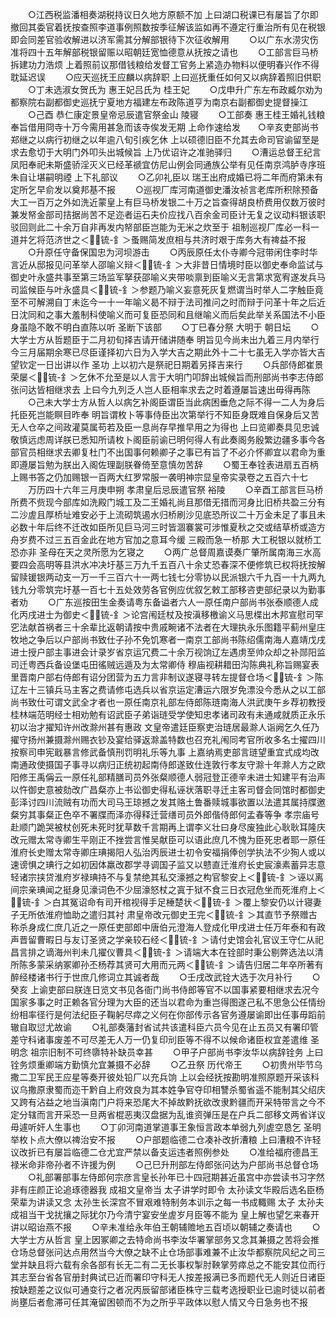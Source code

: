 <!-- { "loadSidebar": true } -->
　　○江西税监潘相奏湖税持议日久地方原额不加  上曰湖口税课已有屡旨了尔即撤回其委官着抚按查照李道事例照数按季征解该监如再不遵定行重治所有见在税银即会同差官验收解进以济军需其分解部银待下次征收解用
　　○以广东水涝灾伤准将四十五年解部税银留赈以昭朝廷宽恤德意从抚按之请也
　　○工部言巨马桥拆建功力浩烦  上着照前议那借钱粮给发督工官务上紧造办物料以便明春兴作不得耽延迟误
　　○应天巡抚王应麟以病辞职  上曰巡抚重任如何又以病辞着照旧供职
　　○丁未选淑女贺氏为  惠王妃吕氏为  桂王妃
　　○戊申升广东左布政臧尔劝为都察院右副都御史巡抚宁夏地方福建左布政陈道亨为南京右副都御史提督操江
　　○己酉  恭仁康定景皇帝忌辰遣官祭金山  陵寝
　　○工部奏  惠王桂王婚礼钱粮奉旨借用冏寺十万今需用甚急而该寺俟发无期  上命作速给发　　○辛亥吏部尚书郑继之以病行初继之以年逾八旬引疾乞休  上以硕德旧臣不允其去命司官谕留至是求去愈切于大明门外叩头出城候旨  上乃优诏许之准驰驿归
　　○漕运总督王纪言凤阳奉祀未斯盛骄淫灭义已经革禠宜仿尼山例会同通族公举有见任南京鸿胪寺序班朱自让堪嗣明禋  上下礼部议
　　○乙卯礼臣以  瑞王出府成婚已将二年而府第未有定所乞早俞发以奠邦基不报
　　○巡视厂库河南道御史潘汝祯言老库所积除预备  大工一百万之外如洗近蒙皇上有巨马桥发银二十万之旨查得胡良桥费用仅数万彼时兼发帑金部司拮据尚苦不足迩者运石夫价应找八百余金司臣计无复之议动料银该职驳回则此二十余万自非再发内帑部臣岂能为无米之炊至于  祖制巡视厂库必一科一道并乞将范济世之＜锍-釒＞蚤赐简发庶相与共济时艰于库务大有禆益不报
　　○升原任守备保国忠为河坝游击
　　○丙辰原任太仆寺卿今冠带闲住李时华言近从邸报见问革举人邵喻义辩＜锍-釒＞大非昔日情境时臣以御史奉命监试与御史叶永盛共事至第三场监军拏获邵喻义夹带啖禀到臣喻义无言第求宽宥遂发兵马司监候臣与叶永盛具＜锍-釒＞参题乃喻义妄意死灰复燃谓当时举人二字触臣竟至不可解溯自丁未迄今一十一年喻义曷不辩于法司推问之时而辩于问革十年之后近日沈同和之事大羞制科使喻义而可复臣恐同和且继喻义而后矣此举关系国法不小臣身虽隐不敢不明白直陈以听  圣断下该部
　　○丁巳春分祭  大明于  朝日坛
　　○大学士方从哲题臣于二月初旬择吉请开储讲随奉  明旨见今尚未出九着三月内举行今三月届期余寒已尽臣谨择初六日为入学大吉之期此外十二十七虽无入学亦皆大吉望钦定一日出讲以作  圣功  上以初六是祭祀日期着另择吉来行
　　○兵部侍郎崔景荣屡＜锍-釒＞乞休不允至是以人言于大明门叩辞出城候旨而刑部尚书李志侍郎张问达皆相继求去  上曰今九列乏人岂人臣相率求去之时着遵屡旨速出毋得再陈
　　○己未大学士方从哲人以病乞补阁臣谓臣当此病困垂危之际不得一二人为身后托臣死岂能瞑目昨奉  明旨谓枚卜等事侍臣出次第举行不知臣身既难自保身后又苦无人仓卒之间政灌莫属苟若及臣一息尚存早推早用之为得也  上曰览卿奏具见忠诚敬慎远虑周详朕已悉知所请枚卜阁臣前谕已明何得人有此奏阁务殷繁边疆多事今各部官员相继求去卿复杜门不出国事何赖卿子之事已有旨了不必介怀卿宜以君命为重即遵屡旨勉为朕出入阁佐理副朕眷倚至意慎勿苦辞
　　○蜀王奉铨表进扇五百柄  上赐书答之仍加赐银一百两大红罗常服一袭明神宗显皇帝实录卷之五百六十七
　　万历四十六年三月庚申朔  孝肃皇后忌辰遣官祭  裕陵
　　○辛酉工部言巨马桥所费不赀现今部库如洗殿门城工及二王婚礼尚且那借无措而河身比旧桥共盈三分有二沙虗且厚桥址难安必于上流砌筑遏水归桥刷沙见底恐所议二十万金未足了事且未必数十年后终不迁改如臣所见巨马河三时皆涸褰裳可涉惟夏秋之交或结草桥或造方舟岁费不过三五百金此在地方官加之意耳今缓  三殿而急一桥那  大工税银以就桥工恐亦非  圣母在天之灵所愿为乞寝之
　　○两广总督周嘉谟奏广肇所属南海三水高要四会高明等县洪水冲决圩基三万九千五百八十余丈恐春深不便修筑已权将抚按解留赎锾银两动支一万一千三百六十一两七钱七分零协以民派银六千九百一十九两九钱九分零筑完圩基一百七十五处效劳各官例应优叙乞敕工部移咨吏部纪录以为勤事者劝
　　○广东巡按田生金奏请粤东备谥者六人一原任南户部尚书张泰顺德人成化丙戌进士为御史＜锍-釒＞论宫闱廷杖及按滇移檄谕义马思楪出木邦宣慰司罕穵法献首祸者三十余辈比返朝请按中贵戚畹诸不法者在大理执永乐图籍平蓟州皇庄牧地之争后以户部尚书致仕子孙不免饥寒者一南京工部尚书陈绍儒南海人嘉靖戊戌进士授户部主事进会计录岁省京运冗费二十余万视饷辽左遇虏至帅众却之补郧阳监司迁粤西兵备设堡屯田徭贼远遁及为太常卿侍  穆庙视耕耤田沟陈典礼称旨赐宴表里晋南户部右侍郎有诏分团营为五力言非制议遂寝寻转左提督仓场＜锍-釒＞陈辽左十三镇兵马主客之费请修屯选兵以省京运定漕运六限岁免漂没今悉从之以工部尚书致仕可谓文武全才者也一原任南京礼部左侍郎陈琏南海人洪武庚午乡荐初教授桂林端范明经士相劝勉有诏武臣子弟诣琏受学使知忠孝诸司政有未通咸就质正永乐初以治才擢知许州改滁州甚有惠政  文皇帝遣廷臣察吏治琏居最滁人诣阙乞久任乃擢守扬州兼摄滁州赐衣钞及宴给驿返滁盖特数也召充礼闱同考官所收多名士擢四川按察司申宪戢暴言修武备慎刑罚明礼乐等九事  上嘉纳焉吏部言琏望重宜式成均改南通政使摄国子事寻以病归正统初起南侍郎遂致仕连敦行孝友守滁十年滁人方之欧阳修王禹偁云一原任礼部精膳司员外张粲顺德人弱冠登正德辛未进士知建平有治声以忤御史意被劾改广昌粲亦上书讼御史得私诬状落职寻迁主客司督会同馆时都御史彭泽讨四川流贼有功而大司马王琼撼之发其赂土鲁番赎城事欲置以法遣其属持牒邀粲穷其事粲正色卒不署牒而泽亦得释迁营缮司员外郎偕侍郎何孟春等争  孝宗庙号赴顺门跪哭被杖创死未死时犹草数千言期再上谓李义壮曰身尽废独此心耿耿耳隆庆改元赠太常寺卿生平刚正不挫尝言惟吴献臣可以语此庶几不愧为臣死忠者耶一原任淮府长史赠太常寺卿庄琠揭阳人弘治丙辰进士初令安福捐俸创学执法不少狥人或以速谤惧之琠行之如初因体羸改郡学寻调国子监又以戆直迁淮府长史宸濠素蓄异志意轻诸宗挟贷淮府岁禄琠持不与复禁绝其私交濠撼之构官黎安上＜锍-釒＞诬以离间宗亲琠闻之挺身见濠词色不少屈濠怒杖之寘于狱不食三日衣冠危坐而死淮府上＜锍-釒＞白其冤诏命有司开棺视得手足棰楚状＜锍-釒＞覆上黎安仍以计寝妻子无所依淮府恤助之遣归其衬  肃皇帝改元御史王完＜锍-釒＞其直节予祭赠古称杀身成仁庶几近之一原任吏部郎中唐伯元澄海人登成化甲戌进士任万年泰和有政声晋留曹暇日与友订圣贤之学亲较石经＜锍-釒＞请付史馆会礼官议王守仁从祀昌言排之谪海州判未几擢仪曹具＜锍-釒＞请端大本在铨部时秉公剔弊选法以清所陈多蒙采纳冢卿孙丕杨荐其贤可大用而元两＜锍-釒＞请告归居二年卒所著有醉经楼诸书行于世庶几修词立其诚者哉
　　○壬戌改武铨大选于次月补行
　　○癸亥  上谕吏部曰朕连日览文书见各衙门尚书侍郎等官不以国事紧要相继求去况今国家多事之时正赖各官分理为大臣的还当以君命为重岂得图遂己私不思急公任情纷纷相率径行是何法纪臣子鞠躬尽瘁之义何在你部传示各官务遵屡谕即出任事毋蹈前辙自取愆尤故谕
　　○礼部奏藩封省试共该遣科臣六员今见在止五员又有署印管差守科诸事废差不可尽差无人万一仍复印刓臣等不得不以候命诸臣权宜差遣维  圣明念  祖宗旧制不可终隳特补缺员幸甚
　　○甲子户部尚书李汝华以病辞铨务  上曰铨务烦重卿端方勤慎允宜兼摄不必辞
　　○乙丑祭  历代帝王
　　○初贵州毕节乌撒二卫军民王应星等奏开彼处铅厂以充兵饷  上以会经抚按勘明准照原题开采该科议乌撒原隶蜀而迩干黔自上府效良为其本姓争官夺印相讐杀蜀省遥不能制其父绍庆又跨有沾益之地当滇南门户将来恐尾大不掉故黔抚欲改隶黔疆而开采特带言之今不定分辖而言开采恐一旦两省棍恶夷汉盘据为乱谁资弹压是在户兵二部移文两省详议毋遽听奸人生事也
　　○丁卯河南道掌道事王象恒言政本单弱九列虗空恳乞  圣明举枚卜点大僚以禆治安不报
　　○户部题临德二仓凑补改折漕粮  上曰漕粮不许轻议改折已有屡旨临德二仓尤宜严禁以备支运违者照例参处
　　○准给福府德昌王禄米命非帝孙者不许援为例
　　○己巳升刑部左侍郎张问达为户部尚书总督仓场
　　○礼部署部事左侍郎何宗彦言皇长孙年已十四冠期甚近虽宫中亦尝读书习字然非有庄颜正论追琢德器我  成祖文皇帝当  太子讲学时即令  太孙读文华殿后选名臣杨荣辈为讲读又念  太孙生长深宫不冒艰难特制务本训示之每一书成輙赐  太子  太孙夫  成祖当干戈扰攘之际犹尔乃今清宁宴安坐虗岁月臣等不能为  皇上解也望乞来春开讲以昭诒燕不报
　　○辛未准给永年伯王朝辅赡地五百顷以朝辅之奏请也
　　○大学士方从哲言  皇上因冢卿之去特命尚书李汝华署掌部务又念其兼摄之苦将会推仓场总督张问达点用然当今大僚之缺不止仓场部事难兼不止汝华都察院风纪之司三堂并缺且将六载有余各部有长无二有二无长事权掣肘鞅掌劳瘁总之不能安其位而行其志至台省各官册封典试已近而署印守科无人按差报满已多而题代无人则近日诸臣按缺题差之议似可通变行之者况丙辰留部诸臣株守三载考选授职业已逾时徒以前者尚壅后者愈滞可任其淹留困顿而不为之所乎平政体以慰人情又今日急务也不报
